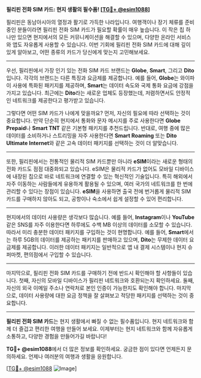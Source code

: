 **필리핀 전화 SIM 카드: 현지 생활의 필수품! [[TG💪+ @esim1088](https://t.me/s/esim1088)]**

필리핀은 동남아시아의 열정과 활기로 가득한 나라입니다. 여행객이나 장기 체류를 준비 중인 분들이라면 필리핀 전화 SIM 카드가 필요할 확률이 매우 높습니다. 이 작은 칩 하나만 있으면 현지에서의 모든 커뮤니케이션을 해결할 수 있으며, 다양한 온라인 서비스와 앱도 자유롭게 사용할 수 있습니다. 이번 기회에 필리핀 전화 SIM 카드에 대해 깊이 있게 알아보고, 어떤 종류의 카드가 당신에게 맞는지 고민해보세요.

---

우선, 필리핀에서 가장 인기 있는 전화 SIM 카드 브랜드는 **Globe**, **Smart**, 그리고 **Dito**입니다. 각각의 브랜드는 다른 특징과 요금제를 제공합니다. 예를 들어, **Globe**는 와이파이 사용에 특화된 패키지를 제공하며, **Smart**는 데이터 속도와 국제 통화 요금에 강점을 가지고 있습니다. 최근에는 **Dito**라는 새로운 업체도 등장했는데, 저렴하면서도 안정적인 네트워크를 제공한다고 평가받고 있습니다.

그렇다면 어떤 SIM 카드가 나에게 맞을까요? 먼저, 자신의 필요에 따라 선택하는 것이 중요합니다. 만약 단순히 현지에서 통화와 문자 메시지를 주로 사용한다면 **Globe Prepaid**나 **Smart TNT** 같은 기본형 패키지를 추천드립니다. 반대로, 여행 중에 많은 데이터를 소비하거나 스트리밍을 자주 사용한다면 **Smart Roaming** 또는 **Dito Ultimate Internet**와 같은 고속 데이터 패키지를 선택하는 것이 더 알맞습니다.

---

또한, 필리핀에서는 전통적인 물리적 SIM 카드뿐만 아니라 **eSIM**이라는 새로운 형태의 전화 카드도 점점 대중화되고 있습니다. eSIM은 물리적 카드가 없어도 모바일 디바이스에 내장된 칩으로 바로 네트워크에 연결할 수 있는 혁신적인 기술입니다. 특히 해외에서 자주 이동하는 사람들에게 유용하게 활용될 수 있으며, 여러 국가의 네트워크를 한 번에 관리할 수 있다는 장점이 있습니다. **eSIM**을 사용하면 출국 전에 번거롭게 물리적 SIM 카드를 구매하지 않아도 되고, 공항이나 숙소에서 쉽게 설정할 수 있어 편리합니다.

---

현지에서의 데이터 사용량은 생각보다 많습니다. 예를 들어, **Instagram**이나 **YouTube** 같은 SNS를 자주 이용한다면 하루에도 수백 MB 이상의 데이터를 소모할 수 있습니다. 따라서 미리 충분한 데이터 패키지를 구입하는 것이 현명합니다. 예를 들어, **Smart**에서는 하루 5GB의 데이터를 제공하는 패키지를 판매하고 있으며, **Dito**는 무제한 데이터 요금제를 제공합니다. 이러한 데이터 패키지는 일반적으로 앱 내 결제 시스템이나 현지 슈퍼마켓, 편의점에서 구입할 수 있습니다.

---

마지막으로, 필리핀 전화 SIM 카드를 구매하기 전에 반드시 확인해야 할 사항들이 있습니다. 첫째, 자신의 모바일 디바이스가 필리핀 네트워크와 호환되는지 확인하세요. 둘째, 자신의 외국 이메일 주소나 연락처로 본인 인증이 가능한지도 확인해야 합니다. 마지막으로, 데이터 사용량에 대한 요금 정책을 잘 살펴보고 적당한 패키지를 선택하는 것이 중요합니다.

---

**필리핀 전화 SIM 카드**는 현지 생활에서 빠질 수 없는 필수품입니다. 현지 네트워크와 함께 더 즐겁고 편리한 여행을 만들어 보세요. 이제부터는 현지 네트워크와 함께 자유롭게 소통하고, 다양한 경험을 만들어가길 바랍니다! 

**TG💪+ @esim1088**에서 더 많은 정보를 확인하세요. 궁금한 점이 있다면 언제든지 문의하세요. 언제나 여러분의 여행과 생활을 응원합니다. 

[[TG💪+ @esim1088](https://t.me/s/esim1088) ![Image](https://i.postimg.cc/Y0z9fWf4/image.png)]